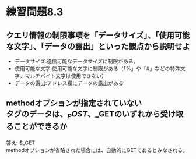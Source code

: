 # 練習問題8.3

## クエリ情報の制限事項を「データサイズ」、「使用可能な文字」、「データの露出」といった観点から説明せよ

- データサイズ:送信可能なデータサイズに制限がある。
- 使用可能な文字:使用可能な文字に制限がある（「%」や「#」などの特殊文字、マルチバイト文字は使用できない）
- データの露出:アドレス欄にデータの露出がある

## methodオプションが指定されていない<form>タグのデータは、$_POST、$_GETのいずれから受け取ることができるか

答え: $_GET
<br>
methodオプションが省略された場合には、自動的にGETであるとみなされる。
